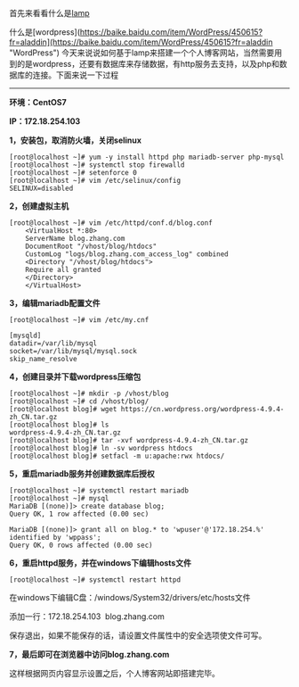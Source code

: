 首先来看看什么是[lamp](https://baike.baidu.com/item/lamp/66952?fr=aladdin "lamp")

什么是[wordpress](https://baike.baidu.com/item/WordPress/450615?fr=aladdin](https://baike.baidu.com/item/WordPress/450615?fr=aladdin "WordPress")
今天来说说如何基于lamp来搭建一个个人博客网站，当然需要用到的是wordpress，还要有数据库来存储数据，有http服务去支持，以及php和数据库的连接。下面来说一下过程



----------



**环境：CentOS7**

**IP：172.18.254.103**

**1，安装包，取消防火墙，关闭selinux**
    
    [root@localhost ~]# yum -y install httpd php mariadb-server php-mysql
    [root@localhost ~]# systemctl stop firewalld
    [root@localhost ~]# setenforce 0
    [root@localhost ~]# vim /etc/selinux/config 
    SELINUX=disabled

**2，创建虚拟主机**

    [root@localhost ~]# vim /etc/httpd/conf.d/blog.conf
    	<VirtualHost *:80>
    	ServerName blog.zhang.com
    	DocumentRoot "/vhost/blog/htdocs"
    	CustomLog "logs/blog.zhang.com_access_log" combined
    	<Directory "/vhost/blog/htdocs">
    	Require all granted
    	</Directory>
    	</VirtualHost>

**3，编辑mariadb配置文件**

    [root@localhost ~]# vim /etc/my.cnf
    
    [mysqld]
    datadir=/var/lib/mysql
    socket=/var/lib/mysql/mysql.sock
    skip_name_resolve

**4，创建目录并下载wordpress压缩包**

    [root@localhost ~]# mkdir -p /vhost/blog
    [root@localhost ~]# cd /vhost/blog/
    [root@localhost blog]# wget https://cn.wordpress.org/wordpress-4.9.4-zh_CN.tar.gz
    [root@localhost blog]# ls
    wordpress-4.9.4-zh_CN.tar.gz
    [root@localhost blog]# tar -xvf wordpress-4.9.4-zh_CN.tar.gz
    [root@localhost blog]# ln -sv wordpress htdocs
    [root@localhost blog]# setfacl -m u:apache:rwx htdocs/

**5，重启mariadb服务并创建数据库后授权**

    [root@localhost ~]# systemctl restart mariadb
    [root@localhost ~]# mysql
    MariaDB [(none)]> create database blog;
    Query OK, 1 row affected (0.00 sec)
    
    MariaDB [(none)]> grant all on blog.* to 'wpuser'@'172.18.254.%' identified by 'wppass';
    Query OK, 0 rows affected (0.00 sec)

**6，重启httpd服务，并在windows下编辑hosts文件**

    [root@localhost ~]# systemctl restart httpd

在windows下编辑C盘：/windows/System32/drivers/etc/hosts文件

添加一行：172.18.254.103  blog.zhang.com

保存退出，如果不能保存的话，请设置文件属性中的安全选项使文件可写。

**7，最后即可在浏览器中访问blog.zhang.com**

这样根据网页内容显示设置之后，个人博客网站即搭建完毕。